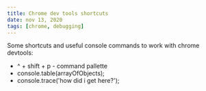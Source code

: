 ```yaml
---
title: Chrome dev tools shortcuts
date: nov 13, 2020
tags: [chrome, debugging]
---
```


Some shortcuts and useful console commands to work with chrome devtools:

- ^ + shift + p - command pallette
- console.table(arrayOfObjects);
- console.trace('how did i get here?');
